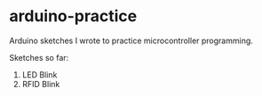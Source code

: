 # arduino-practice
Arduino sketches I wrote to practice microcontroller programming.

Sketches so far:
1. LED Blink
2. RFID Blink
